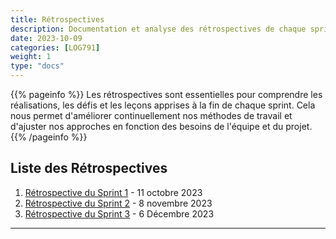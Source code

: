 ```yaml
---
title: Rétrospectives
description: Documentation et analyse des rétrospectives de chaque sprint.
date: 2023-10-09
categories: [LOG791]
weight: 1
type: "docs"
---
```


{{% pageinfo %}}
Les rétrospectives sont essentielles pour comprendre les réalisations, les défis et les leçons apprises à la fin de chaque sprint. Cela nous permet d'améliorer continuellement nos méthodes de travail et d'ajuster nos approches en fonction des besoins de l'équipe et du projet.
{{% /pageinfo %}}

## Liste des Rétrospectives

1. [Rétrospective du Sprint 1](/plateformecedille/log791/retrospective-1/) - 11 octobre 2023
2. [Rétrospective du Sprint 2](/plateformecedille/log791/retrospective-2/) - 8 novembre 2023
3. [Rétrospective du Sprint 3](/plateformecedille/log791/retrospective-3/) - 6 Décembre 2023

---
